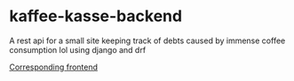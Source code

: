 # kaffee-kasse-backend

A rest api for a small site keeping track of debts caused by immense
coffee consumption lol using django and drf

[Corresponding frontend](https://github.com/coma64/kaffee-kasse-frontend)

